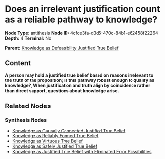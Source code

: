 # Does an irrelevant justification count as a reliable pathway to knowledge?

**Node Type:** antithesis
**Node ID:** 4cfce3fa-d3d5-470c-84b1-e62458f22264
**Depth:** 4
**Terminal:** No

**Parent:** [Knowledge as Defeasibility Justified True Belief](knowledge-as-defeasibility-justified-true-belief-synthesis-aec63281-a996-416c-bc8b-1d3a101bcb43.md)

## Content

**A person may hold a justified true belief based on reasons irrelevant to the truth of the proposition; is this pathway robust enough to qualify as knowledge?**, **When justification and truth align by coincidence rather than direct support, questions about knowledge arise.**

## Related Nodes

### Synthesis Nodes

- [Knowledge as Causally Connected Justified True Belief](knowledge-as-causally-connected-justified-true-belief-synthesis-447790e3-db82-4fd8-9539-c4db948062ed.md)
- [Knowledge as Reliably Formed True Belief](knowledge-as-reliably-formed-true-belief-synthesis-5399b89e-c6c8-4c58-a35a-aa98d1690124.md)
- [Knowledge as Virtuous True Belief](knowledge-as-virtuous-true-belief-synthesis-8829133d-a289-4ee3-b58a-64c61bd458d9.md)
- [Knowledge as Safely Justified True Belief](knowledge-as-safely-justified-true-belief-synthesis-88c28eb7-62f3-4fd7-ae6d-f6b84fc79637.md)
- [Knowledge as Justified True Belief with Eliminated Error Possibilities](knowledge-as-justified-true-belief-with-eliminated-error-possibilities-synthesis-732f2660-5f0a-42b9-b841-a9609a8efb19.md)
